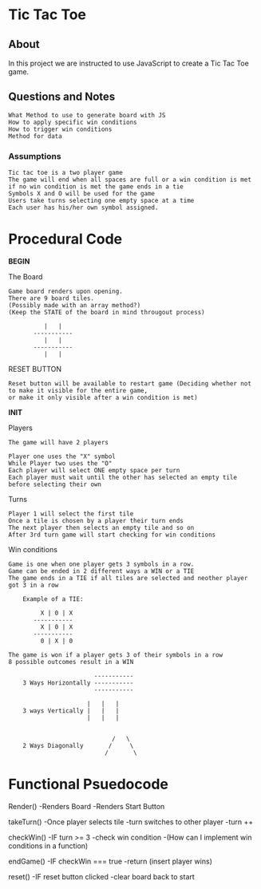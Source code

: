 # Tic Tac Toe #

## About ##

In this project we are instructed to use JavaScript to create a Tic Tac Toe game.

## Questions and Notes ##

    What Method to use to generate board with JS
    How to apply specific win conditions
    How to trigger win conditions
    Method for data

### Assumptions ###

    Tic tac toe is a two player game
    The game will end when all spaces are full or a win condition is met
    if no win condition is met the game ends in a tie
    Symbols X and O will be used for the game
    Users take turns selecting one empty space at a time
    Each user has his/her own symbol assigned.

# Procedural Code #

**BEGIN**

The Board

    Game board renders upon opening.
    There are 9 board tiles.
    (Possibly made with an array method?)
    (Keep the STATE of the board in mind througout process)

              |   | 
           -----------
              |   | 
           -----------
              |   |  

RESET BUTTON

    Reset button will be available to restart game (Deciding whether not to make it visible for the entire game,
    or make it only visible after a win condition is met)

**INIT**

Players

    The game will have 2 players

    Player one uses the "X" symbol
    While Player two uses the "O"
    Each player will select ONE empty space per turn
    Each player must wait until the other has selected an empty tile before selecting their own

Turns

    Player 1 will select the first tile
    Once a tile is chosen by a player their turn ends
    The next player then selects an empty tile and so on
    After 3rd turn game will start checking for win conditions

Win conditions

    Game is one when one player gets 3 symbols in a row.
    Game can be ended in 2 different ways a WIN or a TIE
    The game ends in a TIE if all tiles are selected and neother player got 3 in a row

        Example of a TIE:

             X | 0 | X
           -----------
             X | 0 | X
           -----------
             0 | X | 0

    The game is won if a player gets 3 of their symbols in a row
    8 possible outcomes result in a WIN

                            -----------
        3 Ways Horizontally -----------
                            -----------

                          |   |   |
        3 ways Vertically |   |   |
                          |   |   |


                                 /   \
        2 Ways Diagonally       /     \
                               /       \
        
# Functional Psuedocode #

Render()
    -Renders Board
    -Renders Start Button

takeTurn()
    -Once player selects tile
    -turn switches to other player
    -turn ++

checkWin()
    -IF turn >= 3
    -check win condition
    -(How can I implement win conditions in a function)

endGame()
    -IF checkWin === true
    -return (insert player wins)

reset()
    -IF reset button clicked
    -clear board back to start

